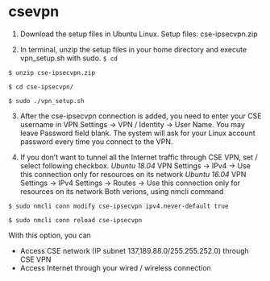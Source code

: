 # csevpn

1. Download the setup files in Ubuntu Linux.
Setup files: cse-ipsecvpn.zip

2. In terminal, unzip the setup files in your home directory and execute vpn_setup.sh with sudo.
`$ cd`

`$ unzip cse-ipsecvpn.zip`

`$ cd cse-ipsecvpn/`

`$ sudo ./vpn_setup.sh`

3. After the cse-ipsecvpn connection is added, you need to enter your CSE username in
VPN Settings -> VPN / Identity -> User Name.
You may leave Password field blank. The system will ask for your Linux account password every time you connect to the VPN.

4. If you don’t want to tunnel all the Internet traffic through CSE VPN, set / select following checkbox.
  *Ubuntu 18.04*
  VPN Settings -> IPv4 -> Use this connection only for resources on its network
  *Ubuntu 16.04*
  VPN Settings -> IPv4 Settings -> Routes -> Use this connection only for resources on its network
  Both verions, using nmcli command
  
  `$ sudo nmcli conn modify cse-ipsecvpn ipv4.never-default true`
  
  `$ sudo nmcli conn reload cse-ipsecvpn`
  
  With this option, you can
  * Access CSE network (IP subnet 137,189.88.0/255.255.252.0) through CSE VPN
  * Access Internet through your wired / wireless connection
